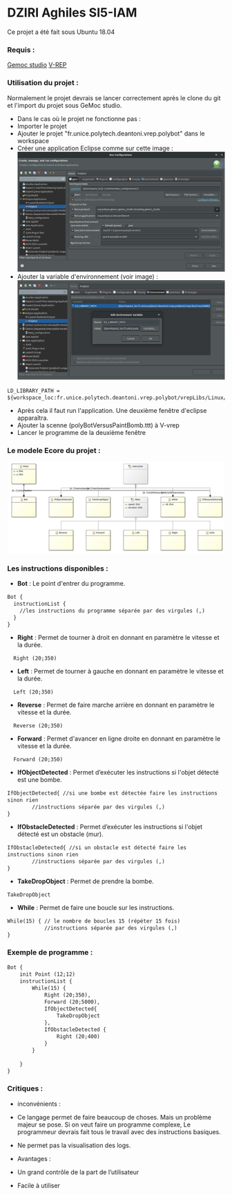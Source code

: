 # DZIRI Aghiles SI5-IAM
Ce projet a été fait sous Ubuntu 18.04

### Requis :
[Gemoc studio](https://ci.inria.fr/gemoc/job/gemoc-studio-eclipsefork/job/concurrency-coordination/lastSuccessfulBuild/artifact/gemoc-studio/gemoc_studio/releng/org.eclipse.gemoc.gemoc_studio.product/target/products/)
[V-REP](http://www.coppeliarobotics.com/)
### Utilisation du projet :
Normalement le projet devrais se lancer correctement après le clone du git et l'import du projet sous GeMoc studio.
* Dans le cas où le projet ne fonctionne pas :
 *  Importer le projet
 *  Ajouter le projet "fr.unice.polytech.deantoni.vrep.polybot" dans le workspace
 *  Créer une application Eclipse comme sur cette image :
 ![application Eclipse](img1.png)
 *  Ajouter la variable d'environnement (voir image) :
  ![variable d'environnement](img2.png)
   ```
 LD_LIBRARY_PATH = ${workspace_loc:fr.unice.polytech.deantoni.vrep.polybot/vrepLibs/Linux/64Bit}
 ```
 * Après cela il faut run l'application. Une deuxième fenêtre d'eclipse apparaîtra.
 * Ajouter la scenne (polyBotVersusPaintBomb.ttt) à V-vrep
 * Lancer le programme de la deuxième fenêtre

### Le modele Ecore du projet :
![diagram](diagram.jpg)
### Les instructions disponibles :
* **Bot** : Le point d'entrer du programme.
```
Bot {
  instructionList {
    //les instructions du programme séparée par des virgules (,)
  }
}
```
* **Right** : Permet de tourner à droit en donnant en paramètre le vitesse et la durée.
```
  Right (20;350)
```
* **Left** : Permet de tourner à gauche en donnant en paramètre le vitesse et la durée.
```
  Left (20;350)
```
* **Reverse** : Permet de faire marche arrière en donnant en paramètre le vitesse et la durée.
```
  Reverse (20;350)
```
* **Forward** : Permet d'avancer en ligne droite en donnant en paramètre le vitesse et la durée.
```
  Forward (20;350)
```
* **IfObjectDetected** : Permet d’exécuter les instructions si l'objet détecté est une bombe.
```
IfObjectDetected{ //si une bombe est détectée faire les instructions sinon rien
		//instructions séparée par des virgules (,)
}
```
* **IfObstacleDetected** : Permet d’exécuter les instructions si l'objet détecté est un obstacle (mur).
```
IfObstacleDetected{ //si un obstacle est détecté faire les instructions sinon rien
		//instructions séparée par des virgules (,)
}
```
* **TakeDropObject** : Permet de prendre la bombe.
```
TakeDropObject
```
* **While** : Permet de faire une boucle sur les instructions.
```
While(15) { // le nombre de boucles 15 (répéter 15 fois)
			//instructions séparée par des virgules (,)
}
```

### Exemple de programme :
```
Bot {
    init Point (12;12)
    instructionList {
        While(15) {
            Right (20;350),
            Forward (20;5000),
            IfObjectDetected{
                TakeDropObject
            },
            IfObstacleDetected {
                Right (20;400)
            }
        }

    }
}
```
### Critiques :


* inconvénients :
 * Ce langage permet de faire beaucoup de choses. Mais un problème majeur se pose. Si on veut faire un programme complexe, Le programmeur devrais fait tous le travail avec des instructions basiques.
 * Ne permet pas la visualisation des logs.


* Avantages :
 *  Un grand contrôle de la part de l’utilisateur
 *  Facile à utiliser
